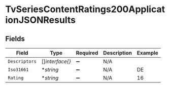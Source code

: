 # TvSeriesContentRatings200ApplicationJSONResults


## Fields

| Field              | Type               | Required           | Description        | Example            |
| ------------------ | ------------------ | ------------------ | ------------------ | ------------------ |
| `Descriptors`      | []*interface{}*    | :heavy_minus_sign: | N/A                |                    |
| `Iso31661`         | **string*          | :heavy_minus_sign: | N/A                | DE                 |
| `Rating`           | **string*          | :heavy_minus_sign: | N/A                | 16                 |